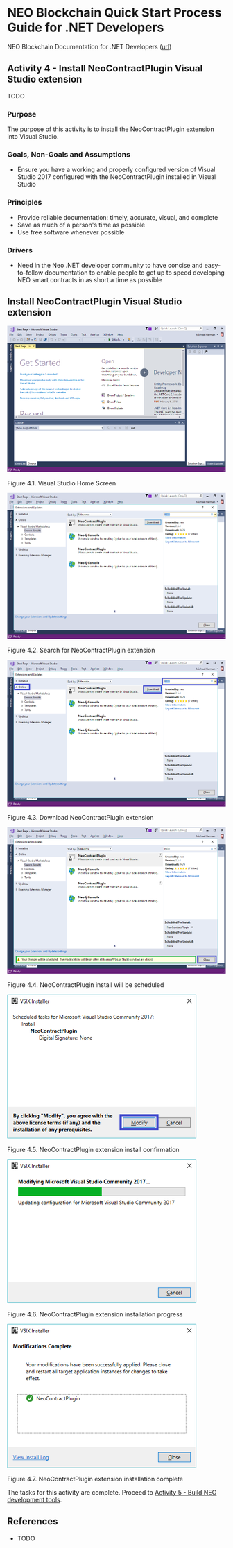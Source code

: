 # NEO Blockchain Quick Start Process Guide for .NET Developers

NEO Blockchain Documentation for .NET Developers ([url](https://github.com/mwherman2000/neo-windocs/tree/master/windocs))

## Activity 4 - Install NeoContractPlugin Visual Studio extension

TODO

### Purpose

The purpose of this activity is to install the NeoContractPlugin extension into Visual Studio.

### Goals, Non-Goals and Assumptions

* Ensure you have a working and properly configured version of Visual Studio 2017 configured with the NeoContractPlugin installed in Visual Studio

### Principles

* Provide reliable documentation: timely, accurate, visual, and complete
* Save as much of a person's time as possible
* Use free software whenever possible

### Drivers

* Need in the Neo .NET developer community to have concise and easy-to-follow documentation to enable people to get up to speed developing NEO smart contracts in as short a time as possible

## Install NeoContractPlugin Visual Studio extension

![Visual Studio Home Screen](./images/04-installvsneocontractplugin/VS2017Home.png)

Figure 4.1. Visual Studio Home Screen

![Search for NeoContractPlugin extension](./images/04-installvsneocontractplugin/NeoContractPlugin1Install.png)

Figure 4.2. Search for NeoContractPlugin extension

![Download NeoContractPlugin extension](./images/04-installvsneocontractplugin/NeoContractPlugin2Install.png)

Figure 4.3. Download NeoContractPlugin extension

![NeoContractPlugin install will be scheduled](./images/04-installvsneocontractplugin/NeoContractPlugin3Install.png)

Figure 4.4. NeoContractPlugin install will be scheduled

![NeoContractPlugin extension install confirmation](./images/04-installvsneocontractplugin/NeoContractPlugin4Install.png)

Figure 4.5. NeoContractPlugin extension install confirmation

![NeoContractPlugin extension installation progress](./images/04-installvsneocontractplugin/NeoContractPlugin5Install.png)

Figure 4.6. NeoContractPlugin extension installation progress

![NeoContractPlugin extension installation complete](./images/04-installvsneocontractplugin/NeoContractPlugin6Install.png)

Figure 4.7. NeoContractPlugin extension installation complete

The tasks for this activity are complete. Proceed to [Activity 5 - Build NEO development tools](./05-buildneodevtools.md).

## References

* TODO


